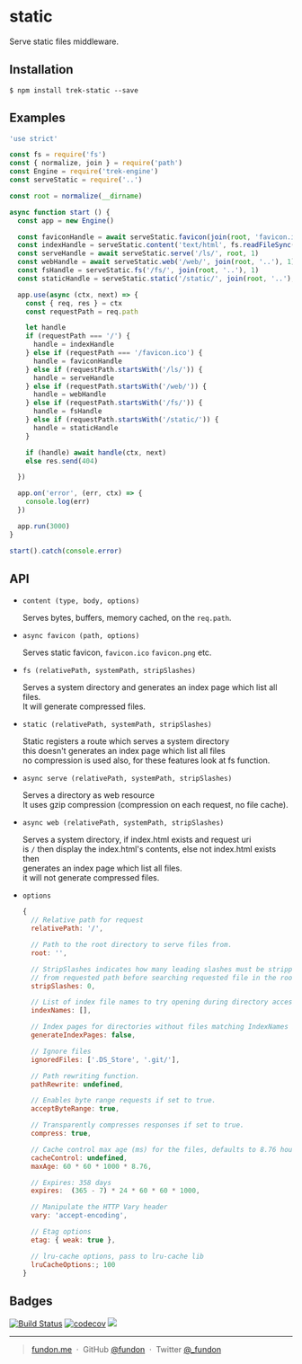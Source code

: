 # static

Serve static files middleware.


## Installation

```
$ npm install trek-static --save
```


## Examples

```js
'use strict'

const fs = require('fs')
const { normalize, join } = require('path')
const Engine = require('trek-engine')
const serveStatic = require('..')

const root = normalize(__dirname)

async function start () {
  const app = new Engine()

  const faviconHandle = await serveStatic.favicon(join(root, 'favicon.ico'))
  const indexHandle = serveStatic.content('text/html', fs.readFileSync(join(root, 'index.html')))
  const serveHandle = await serveStatic.serve('/ls/', root, 1)
  const webHandle = await serveStatic.web('/web/', join(root, '..'), 1)
  const fsHandle = serveStatic.fs('/fs/', join(root, '..'), 1)
  const staticHandle = serveStatic.static('/static/', join(root, '..'), 1)

  app.use(async (ctx, next) => {
    const { req, res } = ctx
    const requestPath = req.path

    let handle
    if (requestPath === '/') {
      handle = indexHandle
    } else if (requestPath === '/favicon.ico') {
      handle = faviconHandle
    } else if (requestPath.startsWith('/ls/')) {
      handle = serveHandle
    } else if (requestPath.startsWith('/web/')) {
      handle = webHandle
    } else if (requestPath.startsWith('/fs/')) {
      handle = fsHandle
    } else if (requestPath.startsWith('/static/')) {
      handle = staticHandle
    }

    if (handle) await handle(ctx, next)
    else res.send(404)

  })

  app.on('error', (err, ctx) => {
    console.log(err)
  })

  app.run(3000)
}

start().catch(console.error)
```


## API

* `content (type, body, options)`

  Serves bytes, buffers, memory cached, on the `req.path`.

* `async favicon (path, options)`

  Serves static favicon, `favicon.ico` `favicon.png` etc.

* `fs (relativePath, systemPath, stripSlashes)`

  Serves a system directory and generates an index page which list all files.  
  It will generate compressed files.

* `static (relativePath, systemPath, stripSlashes)`

  Static registers a route which serves a system directory  
  this doesn't generates an index page which list all files  
  no compression is used also, for these features look at fs function.

* `async serve (relativePath, systemPath, stripSlashes)`

  Serves a directory as web resource  
  It uses gzip compression (compression on each request, no file cache).

* `async web (relativePath, systemPath, stripSlashes)`

  Serves a system directory, if index.html exists and request uri  
  is `/` then display the index.html's contents, else not index.html exists then  
  generates an index page which list all files.  
  it will not generate compressed files.

* `options`

  ```js
  {
    // Relative path for request
    relativePath: '/',

    // Path to the root directory to serve files from.
    root: '',

    // StripSlashes indicates how many leading slashes must be stripped
    // from requested path before searching requested file in the root folder
    stripSlashes: 0,

    // List of index file names to try opening during directory access.
    indexNames: [],

    // Index pages for directories without files matching IndexNames are automatically generated if set.
    generateIndexPages: false,

    // Ignore files
    ignoredFiles: ['.DS_Store', '.git/'],

    // Path rewriting function.
    pathRewrite: undefined,

    // Enables byte range requests if set to true.
    acceptByteRange: true,

    // Transparently compresses responses if set to true.
    compress: true,

    // Cache control max age (ms) for the files, defaults to 8.76 hours = 31536000 ms.
    cacheControl: undefined,
    maxAge: 60 * 60 * 1000 * 8.76,

    // Expires: 358 days
    expires:  (365 - 7) * 24 * 60 * 60 * 1000,

    // Manipulate the HTTP Vary header
    vary: 'accept-encoding',

    // Etag options
    etag: { weak: true },

    // lru-cache options, pass to lru-cache lib
    lruCacheOptions:; 100
  }
  ```


## Badges

[![Build Status](https://travis-ci.org/trekjs/static.svg?branch=master)](https://travis-ci.org/trekjs/static)
[![codecov](https://codecov.io/gh/trekjs/static/branch/master/graph/badge.svg)](https://codecov.io/gh/trekjs/static)
![](https://img.shields.io/badge/license-MIT-blue.svg)

---

> [fundon.me](https://fundon.me) &nbsp;&middot;&nbsp;
> GitHub [@fundon](https://github.com/fundon) &nbsp;&middot;&nbsp;
> Twitter [@_fundon](https://twitter.com/_fundon)
